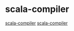 # scala-compiler

[scala-compiler](https://github.com/scala/scala)
[scala-compiler](https://github.com/scapegoat-scala/scapegoat)
